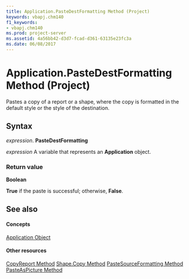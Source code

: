 ```yaml
---
title: Application.PasteDestFormatting Method (Project)
keywords: vbapj.chm140
f1_keywords:
- vbapj.chm140
ms.prod: project-server
ms.assetid: 4a56bb42-d3d7-fcad-d361-63135e23fc3a
ms.date: 06/08/2017
---
```



# Application.PasteDestFormatting Method (Project)
Pastes a copy of a report or a shape, where the copy is formatted in the default style or the style of the destination.

## Syntax

 _expression_. **PasteDestFormatting**

 _expression_ A variable that represents an **Application** object.


### Return value

 **Boolean**

 **True** if the paste is successful; otherwise, **False**.


## See also


#### Concepts


[Application Object](Project.Application.md)
#### Other resources


[CopyReport Method](Project.application.copyreport.md)
[Shape.Copy Method](Project.shape.copy.md)
[PasteSourceFormatting Method](Project.application.pastesourceformatting.md)
[PasteAsPicture Method](Project.application.pasteaspicture.md)
